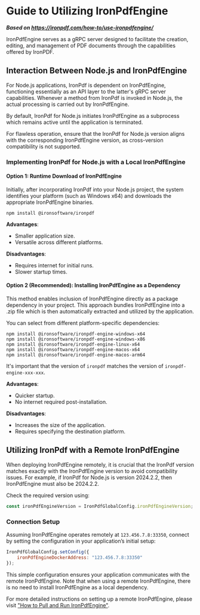 # Guide to Utilizing IronPdfEngine

***Based on <https://ironpdf.com/how-to/use-ironpdfengine/>***


IronPdfEngine serves as a gRPC server designed to facilitate the creation, editing, and management of PDF documents through the capabilities offered by IronPDF.

## Interaction Between Node.js and IronPdfEngine

For Node.js applications, IronPdf is dependent on IronPdfEngine, functioning essentially as an API layer to the latter's gRPC server capabilities. Whenever a method from IronPdf is invoked in Node.js, the actual processing is carried out by IronPdfEngine.

By default, IronPdf for Node.js initiates IronPdfEngine as a subprocess which remains active until the application is terminated.

For flawless operation, ensure that the IronPdf for Node.js version aligns with the corresponding IronPdfEngine version, as cross-version compatibility is not supported.

### Implementing IronPdf for Node.js with a Local IronPdfEngine

#### Option 1: Runtime Download of IronPdfEngine

Initially, after incorporating IronPdf into your Node.js project, the system identifies your platform (such as Windows x64) and downloads the appropriate IronPdfEngine binaries.

```shell
npm install @ironsoftware/ironpdf
```

**Advantages**:
- Smaller application size.
- Versatile across different platforms.

**Disadvantages**:
- Requires internet for initial runs.
- Slower startup times.

#### Option 2 (Recommended): Installing IronPdfEngine as a Dependency

This method enables inclusion of IronPdfEngine directly as a package dependency in your project. This approach bundles IronPdfEngine into a .zip file which is then automatically extracted and utilized by the application.

You can select from different platform-specific dependencies:

```shell
npm install @ironsoftware/ironpdf-engine-windows-x64
npm install @ironsoftware/ironpdf-engine-windows-x86
npm install @ironsoftware/ironpdf-engine-linux-x64
npm install @ironsoftware/ironpdf-engine-macos-x64
npm install @ironsoftware/ironpdf-engine-macos-arm64
```
It's important that the version of `ironpdf` matches the version of `ironpdf-engine-xxx-xxx`.

**Advantages**:
- Quicker startup.
- No internet required post-installation.

**Disadvantages**:
- Increases the size of the application.
- Requires specifying the destination platform.

## Utilizing IronPdf with a Remote IronPdfEngine

When deploying IronPdfEngine remotely, it is crucial that the IronPdf version matches exactly with the IronPdfEngine version to avoid compatibility issues. For example, if IronPdf for Node.js is version 2024.2.2, then IronPdfEngine must also be 2024.2.2.

Check the required version using:
```js
const ironPdfEngineVersion = IronPdfGlobalConfig.ironPdfEngineVersion;
```

### Connection Setup

Assuming IronPdfEngine operates remotely at `123.456.7.8:33350`, connect by setting the configuration in your application’s initial setup:

```js
IronPdfGlobalConfig.setConfig({
    ironPdfEngineDockerAddress: "123.456.7.8:33350"
});
```

This simple configuration ensures your application communicates with the remote IronPdfEngine. Note that when using a remote IronPdfEngine, there is no need to install IronPdfEngine as a local dependency.

For more detailed instructions on setting up a remote IronPdfEngine, please visit ["How to Pull and Run IronPdfEngine"](https://ironpdf.com/how-to/pull-run-ironpdfengine/).
